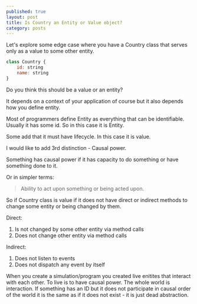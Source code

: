 ```yaml
---
published: true
layout: post
title: Is Country an Entity or Value object?
category: posts
---
```


Let's explore some edge case where you have a Country class that serves only as a value to some other entity.

```js
class Country {
    id: string
    name: string
}
```

Do you think this should be a value or an entity? 

It depends on a context of your application of course but it also depends how you define entity.

Most of programmers define Entity as everything that can be identifiable. Usually it has some id. So in this case it is Entity.

Some add that it must have lifecycle. In this case it is value.

I would like to add 3rd distinction - Causal power.

Something has causal power if it has capacity to do something or have something done to it.

Or in simpler terms:

> Ability to act upon something or being acted upon.

So if Country class is value if it does not have direct or indirect methods to change some entity or being changed by them.

Direct:
1. Is not changed by some other entity via method calls
2. Does not change other entity via method calls

Indirect:
1. Does not listen to events
2. Does not dispatch any event by itself

When you create a simulation/program you created live enitites that interact with each other. To live is to have causal power. The whole world is interaction. If something has an ID but it does not participate in causal order of the world it is the same as if it does not exist - it is just dead abstraction.

